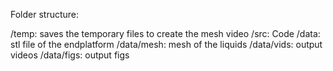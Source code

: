 Folder structure:

/temp: saves the temporary files to create the mesh video
/src: Code
/data: stl file of the endplatform 
/data/mesh: mesh of the liquids
/data/vids: output videos
/data/figs: output figs

